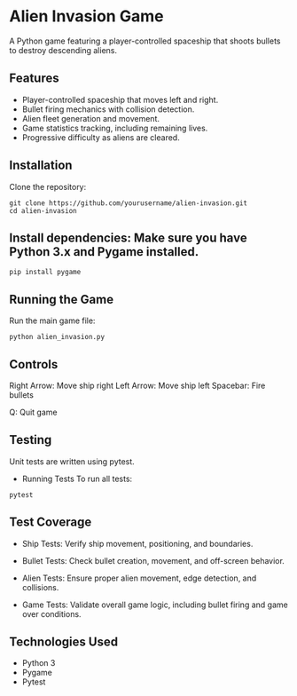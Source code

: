 # Alien Invasion Game
A Python game featuring a player-controlled spaceship that shoots bullets to destroy descending aliens.

## Features
* Player-controlled spaceship that moves left and right.
* Bullet firing mechanics with collision detection.
* Alien fleet generation and movement.
* Game statistics tracking, including remaining lives.
* Progressive difficulty as aliens are cleared.


## Installation
Clone the repository:
```
git clone https://github.com/yourusername/alien-invasion.git
cd alien-invasion
```

## Install dependencies: Make sure you have Python 3.x and Pygame installed.
```
pip install pygame
```

## Running the Game
Run the main game file:
```
python alien_invasion.py
```
## Controls

Right Arrow: Move ship right
Left Arrow: Move ship left
Spacebar: Fire bullets

Q: Quit game

## Testing
Unit tests are written using pytest.

* Running Tests
To run all tests:
```
pytest
```

## Test Coverage
* Ship Tests: Verify ship movement, positioning, and boundaries.
  
* Bullet Tests: Check bullet creation, movement, and off-screen behavior.
  
* Alien Tests: Ensure proper alien movement, edge detection, and collisions.
  
* Game Tests: Validate overall game logic, including bullet firing and game over conditions.

## Technologies Used
* Python 3
* Pygame
* Pytest

